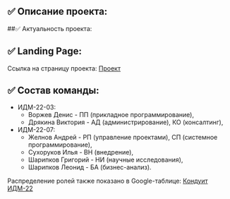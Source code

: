 ## ✅ Описание проекта:

##✅ Актуальность проекта:

## ✅ Landing Page:
Ссылка на страницу проекта:
[Проект](https://github.com/zhelnovandrew/IT_Project)

## ✅ Состав команды:

+ ИДМ-22-03:
   * Воржев Денис - ПП (прикладное программирование),
   * Дрякина Виктория - АД (администрирование), КО (консалтинг),
+ ИДМ-22-07:
   * Желнов Андрей - РП (управление проектами), СП (системное программирование),
   * Сухоруков Илья - ВН (внедрение),
   * Шарипков Григорий - НИ (научные исследования),
   * Шарипков Леонид - БА (бизнес-анализ).

Распределение ролей также показано в Google-таблице:
[Кондуит ИДМ-22](https://docs.google.com/spreadsheets/d/1ypxgDUpNsaAK5PH90dTfGKdtDnWaeEDWfupEbDokN6A/edit?usp=sharing)
